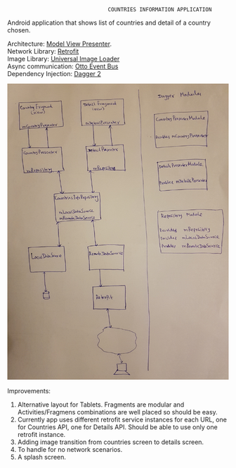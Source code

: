                                     COUNTRIES INFORMATION APPLICATION



Android application that shows list of countries and detail of a country chosen.

Architecture: [Model View Presenter](https://en.wikipedia.org/wiki/Model–view–presenter).                         
Network Library: [Retrofit](http://square.github.io/retrofit/)                                                                 
Image Library:  [Universal Image Loader](https://github.com/nostra13/Android-Universal-Image-Loader)                           
Async communication: [Otto Event Bus](http://square.github.io/otto/)                                                           
Dependency Injection: [Dagger 2](https://github.com/codepath/android_guides/wiki/Dependency-Injection-with-Dagger-2)           

![alt txt](https://github.com/gurappa/Countries-Info/blob/master/Countries_mvp.jpg)



Improvements:
1. Alternative layout for Tablets. Fragments are modular and Activities/Fragmens combinations are well placed so should be easy.
2. Currently app uses different retrofit service instances for each URL, one for Countries API, one for Details API. Should be able to use only one retrofit instance.
3. Adding image transition from countries screen to details screen.
4. To handle for no network scenarios.
5. A splash screen.
